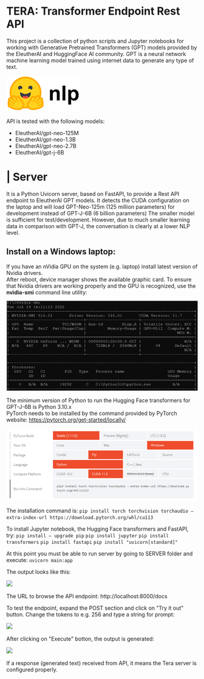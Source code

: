 # TERA: Transformer Endpoint Rest API
This project is a collection of python scripts and Jupyter notebooks for working with Generative Pretrained Transformers (GPT) models provided by the EleutherAI and HuggingFace AI community. GPT is a neural network machine learning model trained using internet data to generate any type of text.


[![HuggingFace](IMG/hflogo.png)](https://huggingface.co/EleutherAI/)

API is tested with the following models:
* EleutherAI/gpt-neo-125M
* EleutherAI/gpt-neo-1.3B
* EleutherAI/gpt-neo-2.7B
* EleutherAI/gpt-j-6B


# | Server
It is a Python Uvicorn server, based on FastAPI, to provide a Rest API endpoint to EleutherAI GPT models.
It detects the CUDA configuration on the laptop and will load GPT-Neo-125m (125 million parameters) for development instead of GPT-J-6B (6 billion parameters)
The smaller model is sufficient for test/development. However, due to much smaller learning data in comparison with GPT-J, the conversation is clearly at a lower NLP level.


## Install on a Windows laptop:
If you have an nVidia GPU on the system (e.g. laptop) install latest version of Nvidia drivers.  
After reboot, device manager shows the available graphic card. 
To ensure that Nvidia drivers are working properly and the GPU is recognized, use the **nvidia-smi** command line utility:  

![](IMG/nvidia-smi.png)

The minimum version of Python to run the Hugging Face transformers for GPT-J-6B is Python 3.10.x  
PyTorch needs to be installed by the command provided by PyTorch website:
https://pytorch.org/get-started/locally/

![](IMG/pytorch.png)

The installation command is:
```pip install torch torchvision torchaudio — extra-index-url https://download.pytorch.org/whl/cu113```

To install Jupyter notebook, the Hugging Face transformers and FastAPI, try:
```pip install — upgrade pip```
```pip install jupyter```
```pip install transformers```
```pip install fastapi```
```pip install "uvicorn[standard]"```

At this point you must be able to run server by going to SERVER folder and execute:
```uvicorn main:app```

The output looks like this:  

![](IMG/server.png)

The URL to browse the API endpoint:
http://localhost:8000/docs

To test the endpoint, expand the POST section and click on "Try it out" button.
Change the tokens to e.g. 256 and type a string for prompt:  

![](IMG/prompt.png)

After clicking on "Execute" botton, the output is generated:  

![](IMG/response.png)

If a response (generated text) received from API, it means the Tera server is configured properly.  



